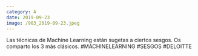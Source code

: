 ```yaml
--- 
category: A 
date: 2019-09-23 
image: /903_2019-09-23.jpeg 
--- 
```


Las técnicas de Machine Learning están sugetas a ciertos sesgos. Os comparto los 3 más clásicos. #MACHINELEARNING #SESGOS #DELOITTE